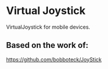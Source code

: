 # Virtual Joystick

VirtualJoystick for mobile devices.

## Based on the work of:

https://github.com/bobboteck/JoyStick
